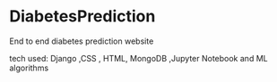 # DiabetesPrediction

End to end diabetes prediction website

tech used: Django ,CSS , HTML, MongoDB ,Jupyter Notebook and ML algorithms
